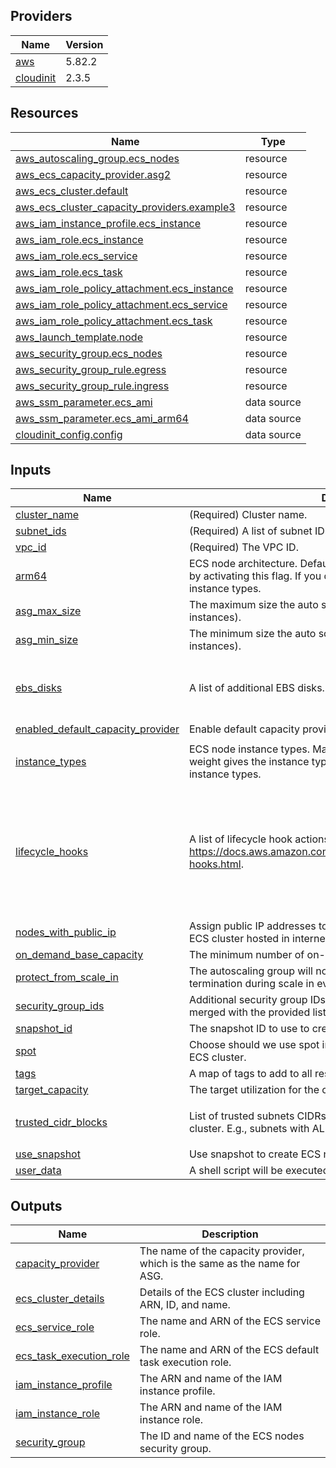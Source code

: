 <!-- BEGIN_TF_DOCS -->


## Providers

| Name | Version |
|------|---------|
| <a name="provider_aws"></a> [aws](#provider_aws) | 5.82.2 |
| <a name="provider_cloudinit"></a> [cloudinit](#provider_cloudinit) | 2.3.5 |

## Resources

| Name | Type |
|------|------|
| [aws_autoscaling_group.ecs_nodes](https://registry.terraform.io/providers/hashicorp/aws/latest/docs/resources/autoscaling_group) | resource |
| [aws_ecs_capacity_provider.asg2](https://registry.terraform.io/providers/hashicorp/aws/latest/docs/resources/ecs_capacity_provider) | resource |
| [aws_ecs_cluster.default](https://registry.terraform.io/providers/hashicorp/aws/latest/docs/resources/ecs_cluster) | resource |
| [aws_ecs_cluster_capacity_providers.example3](https://registry.terraform.io/providers/hashicorp/aws/latest/docs/resources/ecs_cluster_capacity_providers) | resource |
| [aws_iam_instance_profile.ecs_instance](https://registry.terraform.io/providers/hashicorp/aws/latest/docs/resources/iam_instance_profile) | resource |
| [aws_iam_role.ecs_instance](https://registry.terraform.io/providers/hashicorp/aws/latest/docs/resources/iam_role) | resource |
| [aws_iam_role.ecs_service](https://registry.terraform.io/providers/hashicorp/aws/latest/docs/resources/iam_role) | resource |
| [aws_iam_role.ecs_task](https://registry.terraform.io/providers/hashicorp/aws/latest/docs/resources/iam_role) | resource |
| [aws_iam_role_policy_attachment.ecs_instance](https://registry.terraform.io/providers/hashicorp/aws/latest/docs/resources/iam_role_policy_attachment) | resource |
| [aws_iam_role_policy_attachment.ecs_service](https://registry.terraform.io/providers/hashicorp/aws/latest/docs/resources/iam_role_policy_attachment) | resource |
| [aws_iam_role_policy_attachment.ecs_task](https://registry.terraform.io/providers/hashicorp/aws/latest/docs/resources/iam_role_policy_attachment) | resource |
| [aws_launch_template.node](https://registry.terraform.io/providers/hashicorp/aws/latest/docs/resources/launch_template) | resource |
| [aws_security_group.ecs_nodes](https://registry.terraform.io/providers/hashicorp/aws/latest/docs/resources/security_group) | resource |
| [aws_security_group_rule.egress](https://registry.terraform.io/providers/hashicorp/aws/latest/docs/resources/security_group_rule) | resource |
| [aws_security_group_rule.ingress](https://registry.terraform.io/providers/hashicorp/aws/latest/docs/resources/security_group_rule) | resource |
| [aws_ssm_parameter.ecs_ami](https://registry.terraform.io/providers/hashicorp/aws/latest/docs/data-sources/ssm_parameter) | data source |
| [aws_ssm_parameter.ecs_ami_arm64](https://registry.terraform.io/providers/hashicorp/aws/latest/docs/data-sources/ssm_parameter) | data source |
| [cloudinit_config.config](https://registry.terraform.io/providers/hashicorp/cloudinit/latest/docs/data-sources/config) | data source |

## Inputs

| Name | Description | Type | Default | Required |
|------|-------------|------|---------|:--------:|
| <a name="input_cluster_name"></a> [cluster_name](#input_cluster_name) | (Required) Cluster name. | `string` | n/a | yes |
| <a name="input_subnet_ids"></a> [subnet_ids](#input_subnet_ids) | (Required) A list of subnet IDs. | `list(string)` | n/a | yes |
| <a name="input_vpc_id"></a> [vpc_id](#input_vpc_id) | (Required) The VPC ID. | `string` | n/a | yes |
| <a name="input_arm64"></a> [arm64](#input_arm64) | ECS node architecture. Default is `amd64`. You can change it to `arm64` by activating this flag. If you do, then you should use corresponding instance types. | `bool` | `false` | no |
| <a name="input_asg_max_size"></a> [asg_max_size](#input_asg_max_size) | The maximum size the auto scaling group (measured in EC2 instances). | `number` | `40` | no |
| <a name="input_asg_min_size"></a> [asg_min_size](#input_asg_min_size) | The minimum size the auto scaling group (measured in EC2 instances). | `number` | `10` | no |
| <a name="input_ebs_disks"></a> [ebs_disks](#input_ebs_disks) | A list of additional EBS disks. | <pre>map(object({<br/>    volume_size           = string<br/>    delete_on_termination = bool<br/>  }))</pre> | `{}` | no |
| <a name="input_enabled_default_capacity_provider"></a> [enabled_default_capacity_provider](#input_enabled_default_capacity_provider) | Enable default capacity provider strategy. | `bool` | `true` | no |
| <a name="input_instance_types"></a> [instance_types](#input_instance_types) | ECS node instance types. Maps of pairs like `type = weight`. Where weight gives the instance type a proportional weight to other instance types. | `map(any)` | <pre>{<br/>  "t3a.small": 2<br/>}</pre> | no |
| <a name="input_lifecycle_hooks"></a> [lifecycle_hooks](#input_lifecycle_hooks) | A list of lifecycle hook actions. See details at https://docs.aws.amazon.com/autoscaling/ec2/userguide/lifecycle-hooks.html. | <pre>list(object({<br/>    name                    = string<br/>    lifecycle_transition    = string<br/>    default_result          = string<br/>    heartbeat_timeout       = number<br/>    role_arn                = string<br/>    notification_target_arn = string<br/>    notification_metadata   = string<br/>  }))</pre> | `[]` | no |
| <a name="input_nodes_with_public_ip"></a> [nodes_with_public_ip](#input_nodes_with_public_ip) | Assign public IP addresses to ECS cluster nodes. Useful when an ECS cluster hosted in internet facing networks. | `bool` | `false` | no |
| <a name="input_on_demand_base_capacity"></a> [on_demand_base_capacity](#input_on_demand_base_capacity) | The minimum number of on-demand EC2 instances. | `number` | `0` | no |
| <a name="input_protect_from_scale_in"></a> [protect_from_scale_in](#input_protect_from_scale_in) | The autoscaling group will not select instances with this setting for termination during scale in events. | `bool` | `true` | no |
| <a name="input_security_group_ids"></a> [security_group_ids](#input_security_group_ids) | Additional security group IDs. Default security group would be merged with the provided list. | `list(string)` | `[]` | no |
| <a name="input_snapshot_id"></a> [snapshot_id](#input_snapshot_id) | The snapshot ID to use to create ECS nodes. | `string` | `""` | no |
| <a name="input_spot"></a> [spot](#input_spot) | Choose should we use spot instances or on-demand to populate ECS cluster. | `bool` | `false` | no |
| <a name="input_tags"></a> [tags](#input_tags) | A map of tags to add to all resources. | `map(string)` | `{}` | no |
| <a name="input_target_capacity"></a> [target_capacity](#input_target_capacity) | The target utilization for the cluster. A number between 1 and 100. | `number` | `100` | no |
| <a name="input_trusted_cidr_blocks"></a> [trusted_cidr_blocks](#input_trusted_cidr_blocks) | List of trusted subnets CIDRs with hosts that should connect to the cluster. E.g., subnets with ALB and bastion hosts. | `list(string)` | <pre>[<br/>  "0.0.0.0/0"<br/>]</pre> | no |
| <a name="input_use_snapshot"></a> [use_snapshot](#input_use_snapshot) | Use snapshot to create ECS nodes. | `bool` | `false` | no |
| <a name="input_user_data"></a> [user_data](#input_user_data) | A shell script will be executed at once at EC2 instance start. | `string` | `""` | no |

## Outputs

| Name | Description |
|------|-------------|
| <a name="output_capacity_provider"></a> [capacity_provider](#output_capacity_provider) | The name of the capacity provider, which is the same as the name for ASG. |
| <a name="output_ecs_cluster_details"></a> [ecs_cluster_details](#output_ecs_cluster_details) | Details of the ECS cluster including ARN, ID, and name. |
| <a name="output_ecs_service_role"></a> [ecs_service_role](#output_ecs_service_role) | The name and ARN of the ECS service role. |
| <a name="output_ecs_task_execution_role"></a> [ecs_task_execution_role](#output_ecs_task_execution_role) | The name and ARN of the ECS default task execution role. |
| <a name="output_iam_instance_profile"></a> [iam_instance_profile](#output_iam_instance_profile) | The ARN and name of the IAM instance profile. |
| <a name="output_iam_instance_role"></a> [iam_instance_role](#output_iam_instance_role) | The ARN and name of the IAM instance role. |
| <a name="output_security_group"></a> [security_group](#output_security_group) | The ID and name of the ECS nodes security group. |
<!-- END_TF_DOCS -->